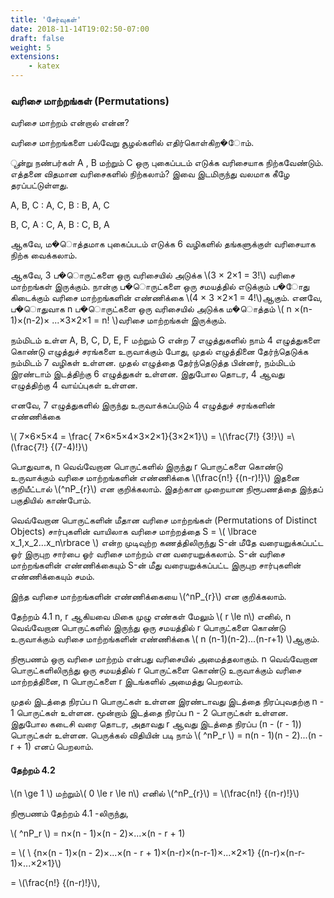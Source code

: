 ```yaml
---
title: 'சேர்வுகள்'
date: 2018-11-14T19:02:50-07:00
draft: false
weight: 5
extensions:
    - katex
---
```





### வரிசை மாற்றங்கள் (Permutations)

வரிசை மாற்றம் என்றால் என்ன?

வரிசை மாற்றங்களை பல்வேறு சூழல்களில் எதிர்கொள்கிற�ோம்.

ூன்று நண்பர்கள் A , B மற்றும் C ஒரு புகைப்படம் எடுக்க வரிசையாக
நிற்கவேண்டும். எத்தனை விதமான வரிசைகளில் நிற்கலாம்? இவை இடமிருந்து
வலமாக கீழே தரப்பட்டுள்ளது.

A, B, C : A, C, B : B, A, C

B, C, A : C, A, B : C, B, A

ஆகவே, ம�ொத்தமாக புகைப்படம் எடுக்க 6 வழிகளில் தங்களுக்குள்
வரிசையாக நிற்க வைக்கலாம்.

ஆகவே, 3 ப�ொருட்களை ஒரு வரிசையில் அடுக்க \\(3 × 2×1 = 3!\\) வரிசை மாற்றங்கள் இருக்கும்.
நான்கு ப�ொருட்களை ஒரு சமயத்தில் எடுக்கும் ப�ோது கிடைக்கும் வரிசை மாற்றங்களின் எண்ணிக்கை
\\(4 × 3 ×2×1 = 4!\\)ஆகும். எனவே, ப�ொதுவாக n ப�ொருட்களை ஒரு வரிசையில் அடுக்க ம�ொத்தம்
\\( n ×(n-1)×(n-2)× ...×3×2×1 = n! \\)வரிசை மாற்றங்கள் இருக்கும்.

நம்மிடம் உள்ள A, B, C, D, E, F மற்றும் G என்ற 7 எழுத்துகளில் நாம் 4 எழுத்துகளை கொண்டு
எழுத்துச் சரங்களை உருவாக்கும் போது, முதல் எழுத்தினை தேர்ந்தெடுக்க நம்மிடம் 7 வழிகள்
உள்ளன. முதல் எழுத்தை தேர்ந்தெடுத்த பின்னர், நம்மிடம் இரண்டாம் இடத்திற்கு 6 எழுத்துகள்
உள்ளன. இதுபோல தொடர, 4 ஆவது எழுத்திற்கு 4 வாய்ப்புகள் உள்ளன.

எனவே, 7 எழுத்துகளில் இருந்து உருவாக்கப்படும் 4 எழுத்துச் சரங்களின் எண்ணிக்கை

\\( 7×6×5×4 = \frac{ 7×6×5×4×3×2×1}{3×2×1}\\) = \\(\frac{7!} {3!}\\) =\\(\frac{7!} {(7-4)!}\\)

பொதுவாக, n வெவ்வேறான பொருட்களில் இருந்து r பொருட்களை கொண்டு உருவாக்கும்
வரிசை மாற்றங்களின் எண்ணிக்கை \\(\frac{n!} {(n-r)!}\\) இதனை குறியீட்டால் \\(^nP_{r}\\) என குறிக்கலாம்.
இதற்கான முறையான நிரூபணத்தை இந்தப் பகுதியில் காண்போம்.

வெவ்வேறான பொருட்களின் மீதான வரிசை மாற்றங்கள் (Permutations of Distinct Objects)
சார்புகளின் வாயிலாக வரிசை மாற்றத்தை S = \\( \lbrace x_1,x_2...x_n\rbrace \\) என்ற முடிவுற்ற கணத்திலிருந்து S-ன் மீதே வரையறுக்கப்பட்ட ஓர் இருபுற சார்பை ஓர் வரிசை மாற்றம் என வரையறுக்கலாம். S-ன்
வரிசை மாற்றங்களின் எண்ணிக்கையும் S-ன் மீது வரையறுக்கப்பட்ட இருபுற சார்புகளின்
எண்ணிக்கையும் சமம்.

இந்த வரிசை மாற்றங்களின் எண்ணிக்கையை \\(^nP_{r}\\) என குறிக்கலாம்.

தேற்றம் 4.1
n, r ஆகியவை மிகை முழு எண்கள் மேலும் \\( r \le n\\) எனில், n வெவ்வேறான பொருட்களில்
இருந்து ஒரு சமயத்தில் r பொருட்களை கொண்டு உருவாக்கும் வரிசை மாற்றங்களின் எண்ணிக்கை
\\( n (n-1)(n-2)...(n-r+1) \\)ஆகும்.

நிரூபணம் ஒரு வரிசை மாற்றம் என்பது வரிசையில் அமைத்தலாகும். n வெவ்வேறான
பொருட்களிலிருந்து ஒரு சமயத்தில் r பொருட்களை கொண்டு உருவாக்கும் வரிசை மாற்றத்தினை,
n பொருட்களை r இடங்களில் அமைத்து பெறலாம்.






முதல் இடத்தை நிரப்ப n பொருட்கள் உள்ளன இரண்டாவது இடத்தை நிரப்புவதற்கு n - 1
பொருட்கள் உள்ளன. மூன்றாம் இடத்தை நிரப்ப n - 2 பொருட்கள் உள்ளன. இதுபோல கடைசி வரை
தொடர, அதாவது r ஆவது இடத்தை நிரப்ப (n - (r - 1)) பொருட்கள் உள்ளன. பெருக்கல் விதியின்
படி நாம் \\( ^nP_r \\) = n(n - 1)(n - 2)...(n - r + 1) எனப் பெறலாம்.

#### தேற்றம் 4.2

\\(n \ge 1 \\) மற்றும்\\( 0 \le r \le n\\)  எனில் \\(^nP_{r}\\) = \\(\frac{n!} {(n-r)!}\\)

நிரூபணம் தேற்றம் 4.1 -லிருந்து,

 \\( ^nP_r \\) = n×(n - 1)×(n - 2)×...×(n - r + 1)
 
 =  \\( \  {n×(n - 1)×(n - 2)×...×(n - r + 1)×(n-r)×(n-r-1)×...×2×1} {(n-r)×(n-r-1)×...×2×1}\\)

 =   \\(\frac{n!} {(n-r)!}\\),

